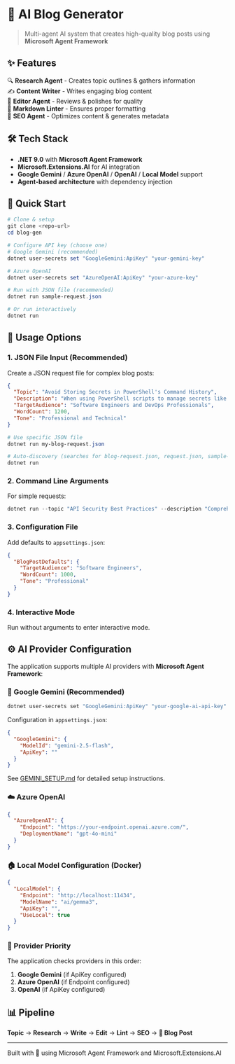 # 🤖 AI Blog Generator

> Multi-agent AI system that creates high-quality blog posts using **Microsoft Agent Framework**

## ✨ Features

🔍 **Research Agent** - Creates topic outlines & gathers information  
✍️ **Content Writer** - Writes engaging blog content  
📝 **Editor Agent** - Reviews & polishes for quality  
🔧 **Markdown Linter** - Ensures proper formatting  
🚀 **SEO Agent** - Optimizes content & generates metadata  

## 🛠️ Tech Stack

- **.NET 9.0** with **Microsoft Agent Framework**
- **Microsoft.Extensions.AI** for AI integration
- **Google Gemini** / **Azure OpenAI** / **OpenAI** / **Local Model** support
- **Agent-based architecture** with dependency injection

## 🚀 Quick Start

```powershell
# Clone & setup
git clone <repo-url>
cd blog-gen

# Configure API key (choose one)
# Google Gemini (recommended)
dotnet user-secrets set "GoogleGemini:ApiKey" "your-gemini-key"

# Azure OpenAI
dotnet user-secrets set "AzureOpenAI:ApiKey" "your-azure-key"

# Run with JSON file (recommended)
dotnet run sample-request.json

# Or run interactively
dotnet run
```

## 📝 Usage Options

### 1. JSON File Input (Recommended)

Create a JSON request file for complex blog posts:

```json
{
  "Topic": "Avoid Storing Secrets in PowerShell's Command History",
  "Description": "When using PowerShell scripts to manage secrets like API tokens, passwords, or other sensitive data...",
  "TargetAudience": "Software Engineers and DevOps Professionals",
  "WordCount": 1200,
  "Tone": "Professional and Technical"
}
```

```powershell
# Use specific JSON file
dotnet run my-blog-request.json

# Auto-discovery (searches for blog-request.json, request.json, sample-request.json)
dotnet run
```

### 2. Command Line Arguments

For simple requests:

```powershell
dotnet run --topic "API Security Best Practices" --description "Comprehensive guide to securing APIs" --audience "Developers" --wordcount 1500 --tone "Technical"
```

### 3. Configuration File

Add defaults to `appsettings.json`:

```json
{
  "BlogPostDefaults": {
    "TargetAudience": "Software Engineers",
    "WordCount": 1000,
    "Tone": "Professional"
  }
}
```

### 4. Interactive Mode

Run without arguments to enter interactive mode.

## ⚙️ AI Provider Configuration

The application supports multiple AI providers with **Microsoft Agent Framework**:

### 🚀 Google Gemini (Recommended)

```bash
dotnet user-secrets set "GoogleGemini:ApiKey" "your-google-ai-api-key"
```

Configuration in `appsettings.json`:

```json
{
  "GoogleGemini": {
    "ModelId": "gemini-2.5-flash",
    "ApiKey": ""
  }
}
```

See [GEMINI_SETUP.md](GEMINI_SETUP.md) for detailed setup instructions.

### ☁️ Azure OpenAI

```json
{
  "AzureOpenAI": {
    "Endpoint": "https://your-endpoint.openai.azure.com/",
    "DeploymentName": "gpt-4o-mini"
  }
}
```

### 🏠 Local Model Configuration (Docker)

```json
{
  "LocalModel": {
    "Endpoint": "http://localhost:11434",
    "ModelName": "ai/gemma3",
    "ApiKey": "",
    "UseLocal": true
  }
}
```

### 🔄 Provider Priority

The application checks providers in this order:

1. **Google Gemini** (if ApiKey configured)
2. **Azure OpenAI** (if Endpoint configured)  
3. **OpenAI** (if ApiKey configured)

## 📊 Pipeline

**Topic** → **Research** → **Write** → **Edit** → **Lint** → **SEO** → **📝 Blog Post**

---

Built with 💙 using Microsoft Agent Framework and Microsoft.Extensions.AI
